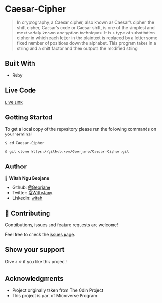 # Caesar-Cipher
> In cryptography, a Caesar cipher, also known as Caesar’s cipher, the shift cipher, Caesar’s code or Caesar shift, is one of the simplest and most widely known encryption techniques. It is a type of substitution cipher in which each letter in the plaintext is replaced by a letter some fixed number of positions down the alphabet.
This program takes in a string and a shift factor and then outputs the modified string

## Built With

- Ruby

## Live Code
[Live Link](https://repl.it/@WitahGeorjane/Caesar-Cipher-1#script.rb)


## Getting Started

To get a local copy of the repository please run the following commands on your terminal:

```
$ cd Caesar-Cipher
```

```
$ git clone https://github.com/Georjane/Caesar-Cipher.git
```

## Author

👤 **Witah Ngu Geojane**

- Github: [@Georjane](https://github.com/Georjane)
- Twitter: [@WittyJany](https://twitter.com/WittyJany)
- Linkedin: [witah](https://www.linkedin.com/in/witah-georjane-74b8bb184)

## 🤝 Contributing

Contributions, issues and feature requests are welcome!

Feel free to check the [issues page](https://github.com/Georjane/Caesar-Cipher/issues).


## Show your support

Give a ⭐️ if you like this project!


## Acknowledgments

- Project originally taken from The Odin Project
- This project is part of Microverse Program
